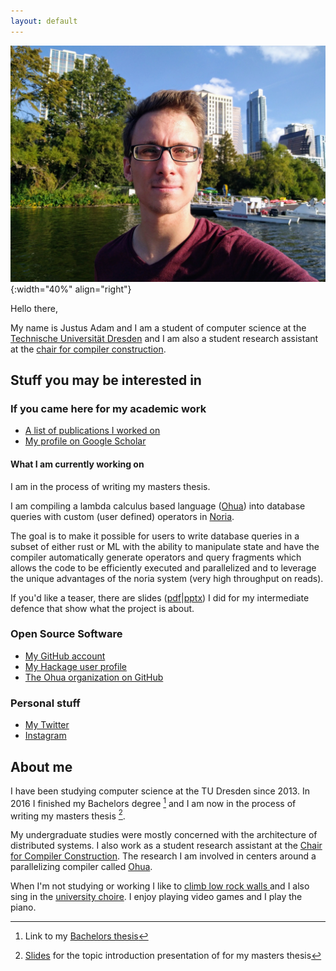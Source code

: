 ```yaml
---
layout: default
---
```


![A picture of me](/images/me.jpg){:width="40%" align="right"}

Hello there,

My name is Justus Adam and I am a student of computer science at the [Technische
Universität Dresden](https://tu-dresden.de) and I am also a student research
assistant at the [chair for compiler
construction](https://cfaed.tu-dresden.de/ccc-about).

## Stuff you may be interested in

### If you came here for my academic work

- [A list of publications I worked on](/bib/)
- [My profile on Google Scholar]({{site.scholar_link}})

#### What I am currently working on

I am in the process of writing my masters thesis.

I am compiling a lambda calculus based language
([Ohua](https://ohua-dev.github.io)) into database queries with custom (user
defined) operators in [Noria](https://github.com/mit-pdos/noria).

The goal is to make it possible for users to write database queries in a subset
of either rust or ML with the ability to manipulate state and have the compiler
automatically generate operators and query fragments which allows the code to be
efficiently executed and parallelized and to leverage the unique advantages of
the noria system (very high throughput on reads).

If you'd like a teaser, there are slides
([pdf](/slides/mt-intermediate-defence.pdf)|[pptx](/slides/mt-intermediate-defence.pptx))
I did for my intermediate defence that show what the project is about.

### Open Source Software

- [My GitHub account](https://github.com/JustusAdam)
- [My Hackage user profile](https://hackage.haskell.org/user/justus)
- [The Ohua organization on GitHub](https://github.com/ohua-dev)

### Personal stuff

- [My Twitter](https://twitter.com/justusadam_)
- [Instagram](https://instagram.com/justusadam_)

## About me

I have been studying computer science at the TU Dresden since 2013. In 2016 I
finished my Bachelors degree [^1] and I am now in the process of writing my
masters thesis [^4].

My undergraduate studies were mostly concerned with the architecture of
distributed systems. I also work as a student research assistant at the [Chair
for Compiler Construction](https://cfaed.tu-dresden.de/ccc-about). The research
I am involved in centers around a parallelizing compiler called
[Ohua](http://ohua-dev.github.io/ohua/).

When I'm not studying or working I like to [climb low rock walls
](https://en.wikipedia.org/wiki/Bouldering) and I also sing in the
[university choire](https://unichor-dresden.de). I enjoy playing video
games and I play the piano.

[^1]: Link to my [Bachelors thesis](https://cfaed.tu-dresden.de/files/user/sertel/BachelorsThesis-Justus-Adam.pdf)
[^4]: [Slides](/pdfs/forschungsprojekt.pdf) for the topic introduction presentation of for my masters thesis

